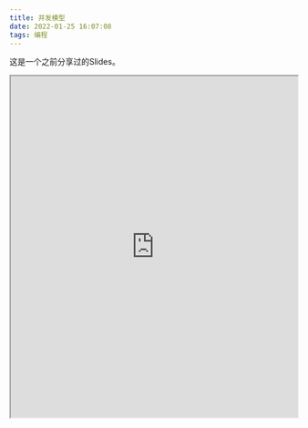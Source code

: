 ```yaml
---
title: 并发模型
date: 2022-01-25 16:07:08
tags: 编程
---
```


这是一个之前分享过的Slides。

<!-- more -->

<iframe src="https://hackmd.io/@J19CM3_0SGWcJoNTNSk2MA/SkRwhmTaK" height="600px" width="100%" align="center"></iframe>